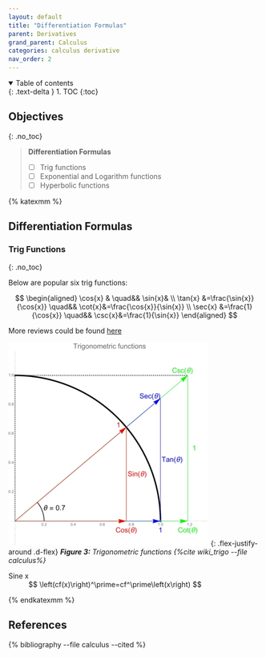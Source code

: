 ```yaml
---
layout: default
title: "Differentiation Formulas"
parent: Derivatives
grand_parent: Calculus
categories: calculus derivative
nav_order: 2
---
```

<details open markdown="block">
  <summary>
    Table of contents
  </summary>
  {: .text-delta }
1. TOC
{:toc}
</details>

## Objectives
{: .no_toc}

> **Differentiation Formulas**
>
> - [ ] Trig functions
> - [ ] Exponential and Logarithm functions
> - [ ] Hyperbolic functions

{% katexmm %}

## Differentiation Formulas

### Trig Functions
{: .no_toc}

Below are popular six trig functions:

$$
\begin{aligned}
\cos{x}                           & \quad&&     \sin{x}& \\
\tan{x} &=\frac{\sin{x}}{\cos{x}}   \quad&&     \cot{x}&=\frac{\cos{x}}{\sin{x}} \\
\sec{x} &=\frac{1}{\cos{x}}         \quad&&     \csc{x}&=\frac{1}{\sin{x}}
\end{aligned}
$$

More reviews could be found [here][trig_review]

![trig_functions][fig3_trig_function]
{: .flex-justify-around .d-flex}
*<b>Figure 3:</b> Trigonometric functions {%cite wiki_trigo --file calculus%}*

<dl>
  <dt>Sine x</dt>
  <dd>
    $$
    \left(cf(x)\right)^\prime=cf^\prime\left(x\right)
    $$
  </dd>
</dl>

{% endkatexmm %}

## References

{% bibliography --file calculus --cited %}

[fig3_trig_function]: /assets/images/calculus/trig_functions.jpg "Trigometric functions"
[trig_review]: https://tutorial.math.lamar.edu/Classes/CalcI/TrigFcns.aspx

